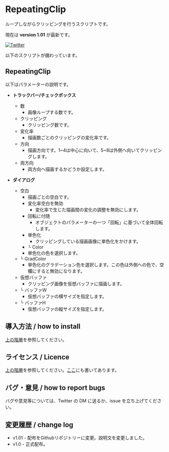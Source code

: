 # RepeatingClip

ループしながらクリッピングを行うスクリプトです。

現在は **version 1.01** が最新です。

[![Twitter](https://pbs.twimg.com/media/DjIHkO3UYAAv6Ot?format=jpg&name=small)](https://twitter.com/Aodaruma_/status/1022888402767601664)

以下のスクリプトが備わっています。

## RepeatingClip

以下はパラメーターの説明です。

- **トラックバー/チェックボックス**
  - 数
    - 画像ループする数です。
  - クリッピング
    - クリッピング数です。
  - 変化率
    - 描画数ごとのクリッピングの変化率です。
  - 方向
    - 描画方向です。1\~4は中心に向いて、5\~8は外側へ向いてクリッピングします。
  - 両方向
    - 両方向へ描画するかどうか設定します。
  
- **ダイアログ**

  - 空白
	  - 描画ごとの空白です。
	- 変化率空白を無効
	  - 変化率で生じた描画間の変化の調整を無効にします。	
	- 回転に付随
	  - オブジェクトのパラメーターの一つ「回転」に基づいて全体回転します。
	- 単色化
	  - クリッピングしている描画画像に単色化をかけます。
	- └ Color
    - 単色化の色を選択します。
  - └ GradColor
    - 単色化のグラデーション色を選択します。この色は外側への色で、空欄にすると無効になります。
  - 仮想バッファ
    - クリッピング画像を仮想バッファに描画します。
  - └ バッファW
    - 仮想バッファの横サイズを指定します。
  - └ バッファH
    - 仮想バッファの縦サイズを指定します。

## 導入方法 / how to install

[上の階層](https://github.com/Aodaruma/Aodaruma-AviUtl-Script)を参照してください。

## ライセンス / Licence

[上の階層](https://github.com/Aodaruma/Aodaruma-AviUtl-Script)を参照してください。[ここ](https://github.com/Aodaruma/Aodaruma-AviUtl-Script/blob/main/LICENSE)にも書いてあります。

## バグ・意見 / how to report bugs

バグや意見等については、Twitter の DM に送るか、issue を立ち上げてください。

## 変更履歴 / change log

- v1.01 - 配布をGithubリポジトリーに変更。説明文を変更しました。
- v1.0 - 正式配布。

